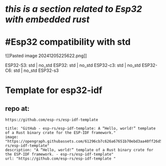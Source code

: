 # __*this is a section related to Esp32 with embedded rust*__ 

# #Esp32 compatibility with std
![[Pasted image 20241205225622.png]]

ESP32-S3: std | no_std
ESP32: std | no_std
ESP32-c3: std  | no_std
ESP32-C6: std | no_std
ESP32-s3
# Template for esp32-idf

## repo at:
	https://github.com/esp-rs/esp-idf-template 
```embed
title: "GitHub - esp-rs/esp-idf-template: A “Hello, world!” template of a Rust binary crate for the ESP-IDF framework."
image: "https://opengraph.githubassets.com/61296cb7c626a67651b70ebd3aa40ff26d528ad4bfba6808dd4622b1bfd0fe56/esp-rs/esp-idf-template"
description: "A “Hello, world!” template of a Rust binary crate for the ESP-IDF framework. - esp-rs/esp-idf-template"
url: "https://github.com/esp-rs/esp-idf-template "
```





